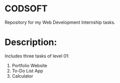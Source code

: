 # CODSOFT
Repository for my Web Development Internship tasks.

# Description:
Includes three tasks of level 01:
1. Portfolio Website
2. To-Do List App
3. Calculator

